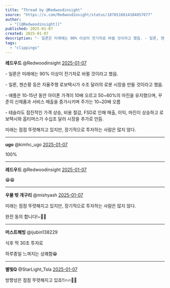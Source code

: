 ```yaml
---
title: "Thread by @Redwoodinsight"
source: "https://x.com/Redwoodinsight/status/1876516614184857677"
author:
  - "[[@Redwoodinsight]]"
published: 2025-01-07
created: 2025-01-07
description: "- 일론은 미래에는 90% 이상이 전기차로 바뀔 것이라고 했음. - 일론, 젠슨황 등은 자율주행 로보택시가 수조 달러의 로봇 시장을 만들 것이라고 했음. - 애플은 10-15년 동안 아이폰 가격이 10배 오르고 50~60%의 마진을 유지했으며, 꾸준히"
tags:
  - "clippings"
---
```

**레드우드** @Redwoodinsight [2025-01-07](https://x.com/Redwoodinsight/status/1876516614184857677)

\- 일론은 미래에는 90% 이상이 전기차로 바뀔 것이라고 했음.

\- 일론, 젠슨황 등은 자율주행 로보택시가 수조 달러의 로봇 시장을 만들 것이라고 했음.

\- 애플은 10-15년 동안 아이폰 가격이 10배 오르고 50~60%의 마진을 유지했으며, 꾸준히 신제품과 서비스 매출을 증가시키며 주가는 10~20배 오름

\- 테슬라도 점진적인 가격 상승, 비용 절감, FSD로 인해 매출, 이익, 마진이 상승하고 로보택시와 옵티머스가 수십조 달러 시장을 추가로 만듬.

미래는 점점 뚜렷해지고 있지만, 장기적으로 투자하는 사람은 많지 않다.

---

**ugo** @kimhc\_ugo [2025-01-07](https://x.com/kimhc_ugo/status/1876530550707744908)

100%

---

**레드우드** @Redwoodinsight [2025-01-07](https://x.com/Redwoodinsight/status/1876543223008813387)

😁😁

---

**우물 밖 개구리** @mishyash [2025-01-07](https://x.com/mishyash/status/1876550905170157775)

미래는 점점 뚜렷해지고 있지만, 장기적으로 투자하는 사람은 많지 않다.

완전 동의 합니다!~💯💯

---

**머스트해빙** @ijubin138229

식후 딱 30초 투자로

하루종일 느껴지는 상쾌함😁

---

**별빛Q** @StarLight\_Tsla [2025-01-07](https://x.com/StarLight_Tsla/status/1876548344585368045)

방향성은 점점 뚜렷해지고 있죠!!🔥🔥🙏🙏